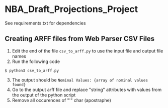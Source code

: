 # NBA_Draft_Projections_Project

See requirements.txt for dependencies



## Creating ARFF files from Web Parser CSV Files

1. Edit the end of the file `csv_to_arff.py` to use the input file and output file names
2. Run the following code

```
$ python3 csv_to_arff.py
```

3. The output should be `Nominal Values: {array of nominal values found}`
4. Go to the output arff file and replace "string" attributes with values from the output of the python script
4. Remove all occurences of "'" char (apostraphe)